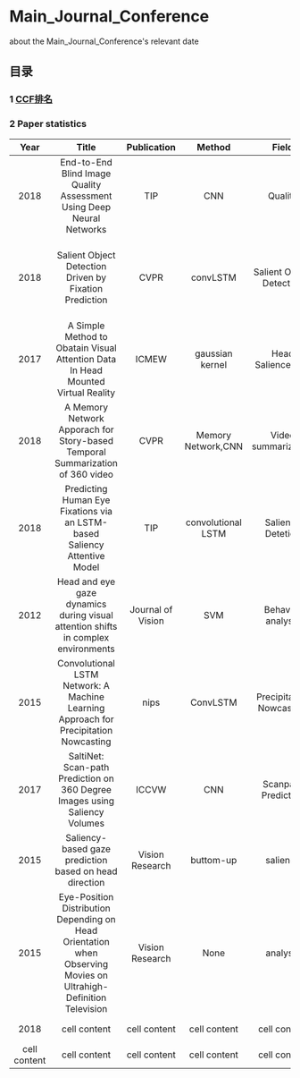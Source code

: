 # Main_Journal_Conference
about the Main_Journal_Conference's relevant date


## 目录

### 1 [CCF排名](http://www.ccf.org.cn/xspj/jsjtxxydmt/)

### 2 Paper statistics
| Year  | Title | Publication | Method | Field | Novelty | date |
| :---:  | :---:  | :---:  | :---:  |:---:  | :---:  | :---:  |
| 2018  | End-to-End Blind Image Quality Assessment Using Deep Neural Networks  | TIP  | CNN  | Quality  | 1 Multi-task; 2 GDN loss | 01.01  |
| 2018  | Salient Object Detection Driven by Fixation Prediction | CVPR  | convLSTM  | Salient Object Detection | 1 Detect salient object from fixation maps; 2 Aggregating CNN and convLSTM feature from top to down | 07.08-1 |
| 2017 | A Simple Method to Obatain Visual Attention Data In Head Mounted Virtual Reality | ICMEW  | gaussian kernel | Head Salience,360  | 1 angular velocity constraction; 2 Modified Gaussian kernel in equirectangular | 07.08-2 |
| 2018  | A Memory Network Apporach for Story-based Temporal Summarization of 360 video  | CVPR | Memory Network,CNN  | Video summarization  | 1 Memory Network; 2 Past memory and future memory | 07.09-1 |
| 2018  | Predicting Human Eye Fixations via an LSTM-based Saliency Attentive Model | TIP  | convolutional LSTM | Saliency Detetion | 1 Attentive convLSTM; 2 Learned prior; 3 Dilated CNN; 4 Multi Loss | 07.09-2 |
| 2012  | Head and eye gaze dynamics during visual attention shifts in complex environments  | Journal of Vision  | SVM  | Behavior analysis | Head prior to Eye in different conditions | 07.10-1 |
| 2015 | Convolutional LSTM Network: A Machine Learning Approach for Precipitation Nowcasting  | nips  | ConvLSTM | Precipitation Nowcasting | ConvLSTM(creator) | 07.12-1 |
| 2017  | SaltiNet: Scan-path Prediction on 360 Degree Images using Saliency Volumes  | ICCVW  | CNN  | Scanpath Prediction | 1 Pretrain on multi datasets; 2 valid sampling strategy | 07.12-2 |
| 2015  | Saliency-based gaze prediction based on head direction | Vision Research | buttom-up | saliency | 1 head-eye coordination analysis; 2 combined model | 07.13-1 |
| 2015  | Eye-Position Distribution Depending on Head Orientation when Observing Movies on Ultrahigh-Definition Television | Vision Research | None | analysis | 1 head-eye coordination analysis; 2 T-test | 07.13-2 |
| 2018  | cell content  | cell content  | cell content  | cell content | cell content | cell content |
| cell content  | cell content  | cell content  | cell content  | cell content | cell content | cell content |


